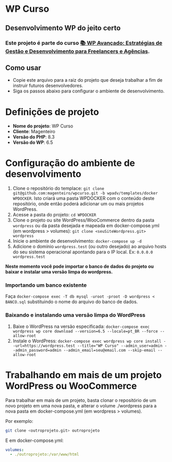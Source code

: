 
# WP Curso
## Desenvolvimento WP do jeito certo
### Este projeto é parte do curso [📚 WP Avançado: Estratégias de Gestão e Desenvolvimento para Freelancers e Agências](https://magenteiro.com/wpavancado/).

## Como usar
* Copie este arquivo para a raiz do projeto que deseja trabalhar a fim de instruir futuros desenvolvedores.
* Siga os passos abaixo para configurar o ambiente de desenvolvimento.


# Definições de projeto
- **Nome do projeto**: WP Curso
- **Cliente**: Magenteiro
- **Versão do PHP**: 8.3
- **Versão do WP**: 6.5


# Configuração do ambiente de desenvolvimento
1. Clone o repositório do templace: `git clone git@github.com:magenteiro/wpcurso.git -b wpadv/templates/docker WPDOCKER`. Isto criará uma pasta WPDOCKER com o conteúdo deste repositório, onde então poderá adicionar um ou mais projetos WordPress.
2. Acesse a pasta do projeto: `cd WPDOCKER`
3. Clone o projeto ou site WordPress/WooCommerce dentro da pasta `wordpress` ou da pasta desejada e mapeada em docker-compose.yml (em wordpress > volumes): `git clone <seuSiteWordpress.git> wordpress`
4. Inicie o ambiente de desenvolvimento: `docker-compose up -d`
5. Adicione o domínio `wordpress.test` (ou outro desejado) ao arquivo hosts do seu sistema operacional apontando para o IP local. Ex: `0.0.0.0    wordpress.test`

**Neste momento você pode importar o banco de dados do projeto ou baixar e instalar uma versão limpa do wordpress.**

### Importando um banco existente
Faça `docker-compose exec -T db mysql -uroot -proot -D wordpress < BANCO.sql` substituindo o nome do arquivo do banco de dados.

### Baixando e instalando uma versão limpa do WordPress
1. Baixe o WordPress na versão especificada: `docker-compose exec wordpress wp core download --version=6.5 --locale=pt_BR --force --allow-root`
2. Instale o WordPress: `docker-compose exec wordpress wp core install --url=https://wordpress.test --title="WP Curso" --admin_user=admin --admin_password=admin --admin_email=seu@email.com --skip-email --allow-root`

# Trabalhando em mais de um projeto WordPress ou WooCommerce
Para trabalhar em mais de um projeto, basta clonar o repositório de um novo projeto em uma nova pasta, e alterar o volume ./wordpress para a nova pasta em docker-compose.yml (em wordpress > volumes).

Por exemplo:
```bash
git clone <outroprojeto.git> outroprojeto
```
E em docker-compose.yml:
```yaml
volumes:
  - ./outroprojeto:/var/www/html
```